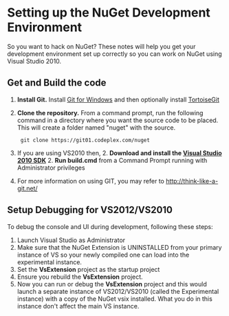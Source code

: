 ﻿# Setting up the NuGet Development Environment
So you want to hack on NuGet? These notes will help you get your development environment 
set up correctly so you can work on NuGet using Visual Studio 2010.

## Get and Build the code
1. **Install Git.** Install [Git for Windows](http://code.google.com/p/msysgit/downloads/list?can=3) and then optionally install [TortoiseGit](http://code.google.com/p/tortoisegit/downloads/list)
1. **Clone the repository.** From a command prompt, run the following command in a directory where you want the source code to be placed. 
This will create a folder named "nuget" with the source.

        git clone https://git01.codeplex.com/nuget
1. If you are using VS2010 then,
    2. **Download and install the <a href="http://visualstudiogallery.msdn.microsoft.com/en-us/25622469-19d8-4959-8e5c-4025d1c9183d?SRC=VSIDE">Visual Studio 2010 SDK</a>** 
    2. **Run build.cmd** from a Command Prompt running with Administrator privileges
1. For more information on using GIT, you may refer to <a href="http://think-like-a-git.net/">http://think-like-a-git.net/</a>

## Setup Debugging for VS2012/VS2010
To debug the console and UI during development, following these steps:

1. Launch Visual Studio as Administrator 
1. Make sure that the NuGet Extension is UNINSTALLED from your primary instance of VS so your newly compiled one can load into the experimental instance.
1. Set the **VsExtension** project as the startup project 
1. Ensure you rebuild the **VsExtension** project. 
1. Now you can run or debug the **VsExtension** project and this would launch a separate instance of VS2012/VS2010 (called the Experimental instance) 
with a copy of the NuGet vsix installed. What you do in this instance don't affect the main VS instance. 


